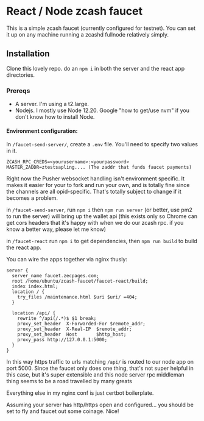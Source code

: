 # React / Node zcash faucet

This is a simple zcash faucet (currently configured for testnet). You can set it up on any machine running a zcashd fullnode relatively simply.

## Installation

Clone this lovely repo. do an `npm i` in both the server and the react app directories.

### Prereqs

- A server. I'm using a t2.large.
- Nodejs. I mostly use Node 12.20. Google "how to get/use nvm" if you don't know how to install Node.

#### Environment configuration:

In `/faucet-send-server/`, create a `.env` file. You'll need to specify two values in it.

```
ZCASH_RPC_CREDS=<yourusername>:<yourpassword>
MASTER_ZADDR=ztestsapling.... (The zaddr that funds faucet payments)
```
Right now the Pusher websocket handling isn't environment specific. It makes it easier for your to fork and run your own, and is totally fine since the channels are all opid-specific. That's totally subject to change if it becomes a problem.

in `/faucet-send-server`, run `npm i` then `npm run server` (or better, use pm2 to run the server) will bring up the wallet api (this exists only so Chrome can get cors headers that it's happy with when we do our zcash rpc. if you know a better way, please let me know)

in `/faucet-react` run `npm i` to get dependencies, then `npm run build` to build the react app.

You can wire the apps together via nginx thusly:

```
server {
  server_name faucet.zecpages.com;
  root /home/ubuntu/zcash-faucet/faucet-react/build;
  index index.html;
  location / {
    try_files /maintenance.html $uri $uri/ =404;
  }

  location /api/ {
    rewrite ^/api(/.*)$ $1 break;
    proxy_set_header  X-Forwarded-For $remote_addr;
    proxy_set_header  X-Real-IP  $remote_addr;
    proxy_set_header  Host       $http_host;
    proxy_pass http://127.0.0.1:5000;
  }
}
```

In this way https traffic to urls matching `/api/` is routed to our node app on port 5000. Since the faucet only does one thing, that's not super helpful in this case, but it's super extensible and this node server rpc middleman thing seems to be a road travelled by many greats

Everything else in my nginx conf is just certbot boilerplate.

Assuming your server has http/https open and configured... you should be set to fly and faucet out some coinage. Nice!

